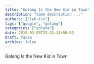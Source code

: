 ```yaml
---
title: "Golang Is the New Kid in Town"
description: "Some description ..."
authors: ["lek-tin"]
tags: ["google", "golang"]
categories: ["golang"]
date: 2018-03-05T23:33:34+08:00
draft: false
archive: false
---
```


Golang Is the New Kid in Town